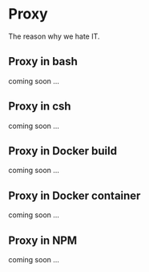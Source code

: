 # Proxy

The reason why we hate IT.

## Proxy in bash

coming soon ...

## Proxy in csh

coming soon ...

## Proxy in Docker build

coming soon ...

## Proxy in Docker container

coming soon ...

## Proxy in NPM

coming soon ...
